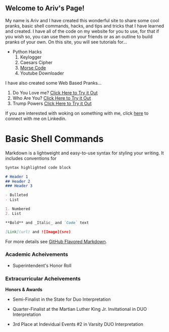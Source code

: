 ## Welcome to Ariv's Page!

My name is Ariv and I have created this wonderful site to share some cool pranks, basic shell commands, hacks, and tips and tricks that I have learned and created. I have all of the code on my website for you to use, for that if you wish so, you can use them on your friends or as an outline to build pranks of your own.
On this site, you will see tutorials for...
- Python Hacks
  1. Keylogger
  2. Caesars Cipher
  3. [Morse Code](shell.md)
  4. Youtube Downloader

I have also created some Web Based Pranks...
  1. Do You Love me? [Click Here to Try it Out](https://doesyouloveme.netlify.com)
  2. Who Are You? [Click Here to Try it Out](https://minion.netlify.com)
  3. Trump Powers [Click Here to Try it Out](https://trumppowers.netlify.com/index.html)

If you are interested with woking on something with me, click [here](https://www.linkedin.com/in/ariv-gupta-1b250b163/) to connect with me on Linkedin.

# Basic Shell Commands

Markdown is a lightweight and easy-to-use syntax for styling your writing. It includes conventions for

```markdown
Syntax highlighted code block

# Header 1
## Header 2
### Header 3

- Bulleted
- List

1. Numbered
2. List

**Bold** and _Italic_ and `Code` text

[Link](url) and ![Image](src)
```

For more details see [GitHub Flavored Markdown](https://guides.github.com/features/mastering-markdown/).

### Academic Acheivements

- Superintendent's Honor Roll

### Extracurricular Acheivements


**Honors & Awards**

 - Semi-Finalist in the State for Duo Interpretation

- Quarter-Finalist at the Martian Luther King Jr. Invitational in DUO Interpretation

- 3rd Place at Indevidual Events #2 in Varsity DUO Interpretation
